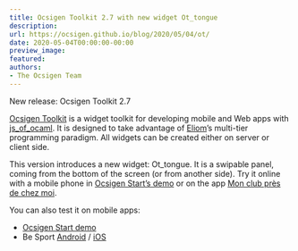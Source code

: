 ```yaml
---
title: Ocsigen Toolkit 2.7 with new widget Ot_tongue
description:
url: https://ocsigen.github.io/blog/2020/05/04/ot/
date: 2020-05-04T00:00:00-00:00
preview_image:
featured:
authors:
- The Ocsigen Team
---
```


<p>New release: Ocsigen Toolkit 2.7</p>

<p><a href="https://ocsigen.org/ocsigen-toolkit/">Ocsigen Toolkit</a> is a widget toolkit for developing mobile and Web apps
with <a href="https://ocsigen.org/js_of_ocaml/">js_of_ocaml</a>. It is designed
to take advantage of <a href="https://ocsigen.org/eliom/">Eliom</a>&rsquo;s multi-tier programming paradigm.
All widgets can be created either on server or client side.</p>

<p>This version introduces a new widget: Ot_tongue. It is a swipable panel,
coming from the bottom of the screen (or from another side).
Try it online with a mobile phone in <a href="http://ocsigen-1.inria.fr/ocsigen-start/demo/demo-tongue">Ocsigen Start&rsquo;s demo</a> or
on the app <a href="https://beta.monclubpresdechezmoi.com/">Mon club pr&egrave;s de chez moi</a>.</p>

<p>You can also test it on mobile apps:</p>
<ul>
  <li><a href="https://play.google.com/store/apps/details?id=com.osdemo.mobile">Ocsigen Start demo</a></li>
  <li>Be Sport <a href="https://play.google.com/store/apps/details?id=com.besport.www.mobile">Android</a> / <a href="https://apps.apple.com/fr/app/be-sport/id1104216922">iOS</a></li>
</ul>


